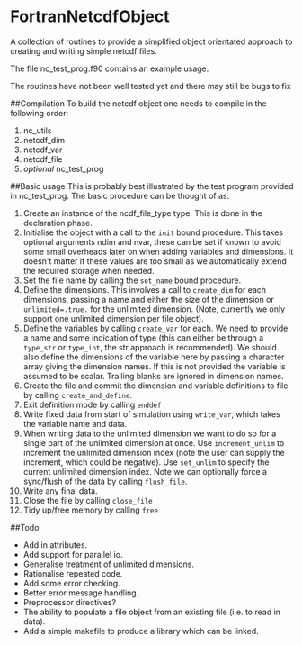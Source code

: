 FortranNetcdfObject
===================

A collection of routines to provide a simplified object orientated approach to creating and writing simple netcdf files.

The file nc_test_prog.f90 contains an example usage.

The routines have not been well tested yet and there may still be bugs to fix

##Compilation
To build the netcdf object one needs to compile in the following order:

1. nc_utils
2. netcdf_dim
3. netcdf_var
4. netcdf_file
5. *optional* nc_test_prog

##Basic usage
This is probably best illustrated by the test program provided in nc_test_prog.
The basic procedure can be thought of as:

1. Create an instance of the ncdf_file_type type. This is done in the declaration phase.
2. Initialise the object with a call to the `init` bound procedure. This takes optional arguments ndim and nvar, these can be set if known to avoid some small overheads later on when adding variables and dimensions. It doesn't matter if these values are too small as we automatically extend the required storage when needed.
3. Set the file name by calling the `set_name` bound procedure.
4. Define the dimensions. This involves a call to `create_dim` for each dimensions, passing a name and either the size of the dimension or `unlimited=.true.` for the unlimited dimension. (Note, currently we only support one unlimited dimension per file object).
5. Define the variables by calling `create_var` for each. We need to provide a name and some indication of type (this can either be through a `type_str` or `type_int`, the str approach is recommended). We should also define the dimensions of the variable here by passing a character array giving the dimension names. If this is not provided the variable is assumed to be scalar. Trailing blanks are ignored in dimension names.
6. Create the file and commit the dimension and variable definitions to file by calling `create_and_define`.
7. Exit definition mode by calling `enddef`
8. Write fixed data from start of simulation using `write_var`, which takes the variable name and data.
9. When writing data to the unlimited dimension we want to do so for a single part of the unlimited dimension at once. Use `increment_unlim` to increment the unlimited dimension index (note the user can supply the increment, which could be negative). Use `set_unlim` to specify the current unlimited dimension index. Note we can optionally force a sync/flush of the data by calling `flush_file`.
10. Write any final data.
11. Close the file by calling `close_file`
12. Tidy up/free memory by calling `free`

##Todo
* Add in attributes.
* Add support for parallel io.
* Generalise treatment of unlimited dimensions.
* Rationalise repeated code.
* Add some error checking.
* Better error message handling.
* Preprocessor directives?
* The ability to populate a file object from an existing file (i.e. to read in data).
* Add a simple makefile to produce a library which can be linked.
